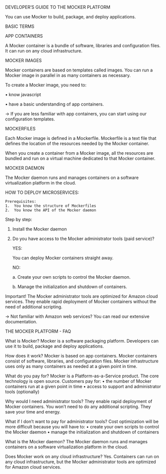 DEVELOPER’S GUIDE TO THE MOCKER PLATFORM

You can use Mocker to build, package, and deploy applications.

BASIC TERMS 

APP CONTAINERS	

A Mocker container is a bundle of software, libraries and configuration files. It can run on any cloud infrastructure.

MOCKER IMAGES	

Mocker containers are based on templates called images. You can run a Mocker image in parallel in as many containers as necessary.

To create a Mocker image, you need to:

•	know javascript

•	have a basic understanding of app containers. 

->	If you are less familiar with app containers, you can start using our configuration templates.

MOCKERFILES	

Each Mocker image is defined in a Mockerfile. Mockerfile is a text file that defines the location of the resources needed by the Mocker container. 

When you create a container from a Mocker image, all the resources are bundled and run on a virtual machine dedicated to that Mocker container.

MOCKER DAEMON	

The Mocker daemon runs and manages containers on a software virtualization platform in the cloud.

HOW TO DEPLOY MICROSERVICES:

	Prerequisites:
	1.	You know the structure of Mockerfiles
	2.	You know the API of the Mocker daemon

Step by step:
1.	Install the Mocker daemon
2.	Do you have access to the Mocker administrator tools (paid service)?

	YES:	
	
	You can deploy Mocker containers straight away.

	NO:	
	
	a. Create your own scripts to control the Mocker daemon.

	b. Manage the initialization and shutdown of containers.
	 


Important!
The Mocker administrator tools are optimized for Amazon cloud services. They enable rapid deployment of Mocker containers without the need of additional scripting. 

->	Not familiar with Amazon web services? You can read our extensive documentation.


THE MOCKER PLATFORM - FAQ

What is Mocker?
Mocker is a software packaging platform. Developers can use it to build, package and deploy applications. 

How does it work?
Mocker is based on app containers. Mocker containers consist of software, libraries, and configuration files. Mocker infrastructure uses only as many containers as needed at a given point in time.

What do you pay for?
Mocker is a Platform-as-a-Service product. The core technology is open source. Customers pay for: 
•	the number of Mocker containers run at a given point in time
•	access to support and administrator tools (optionally)

Why would I need administrator tools?
They enable rapid deployment of Mocker containers. You won’t need to do any additional scripting. They save your time and energy.

What if I don’t want to pay for administrator tools?
Cost optimization will be more difficult because you will have to:
•	create your own scripts to control the Mocker daemon
•	manage the initialization and shutdown of containers

What is the Mocker daemon?
The Mocker daemon runs and manages containers on a software virtualization platform in the cloud.

Does Mocker work on any cloud infrastructure?
Yes. Containers can run on any cloud infrastructure, but the Mocker administrator tools are optimized for Amazon cloud services. 



